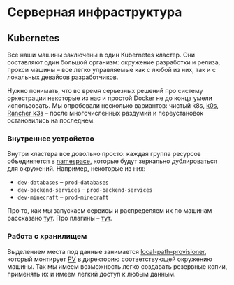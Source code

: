 # Серверная инфраструктура

## Kubernetes

Все наши машины заключены в один Kubernetes кластер. Они составляют один большой организм: окружение разработки и релиза, прокси машины – все легко управляемые как с любой из них, так и с локальных девайсов разработчиков.

Нужно понимать, что во время серьезных решений про систему оркестрации некоторые из нас и простой Docker не до конца умели использовать. Мы опробовали несколько вариантов: чистый k8s, [k0s](https://k0sproject.io/), [Rancher k3s](https://k3s.io/) – после многочисленных раздумий и переустановок остановились на последнем.

### Внутреннее устройство

Внутри кластера все довольно просто: каждая группа ресурсов объединяется в [namespace](https://kubernetes.io/docs/concepts/overview/working-with-objects/namespaces/), которые будут зеркально дублироваться для окружений. Например, некоторые из них:

* `dev-databases` – `prod-databases`
* `dev-backend-services` – `prod-backend-services`
* `dev-minecraft` – `prod-minecraft`

Про то, как мы запускаем сервисы и распределяем их по машинам рассказано [тут](osnovnoe/ci-cd-servisov.md). Про плагины – [тут](osnovnoe/ci-cd-plaginov.md).

### Работа с хранилищем

Выделением места под данные занимается [local-path-provisioner](https://github.com/rancher/local-path-provisioner), который монтирует [PV](https://kubernetes.io/docs/concepts/storage/persistent-volumes/) в директорию соответствующей окружению машины. Так мы имеем возможность легко создавать резервные копии, применять их и имеем легкий доступ к любым данным.

